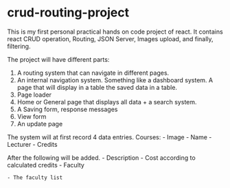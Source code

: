 # crud-routing-project
This is my first personal practical hands on code project of react. It contains react CRUD operation, Routing, JSON Server, Images upload, and finally, filtering.

The project will have different parts:
1. A routing system that can navigate in different pages.
2. An internal navigation system. Something like a dashboard system. A page that will display in a table the saved data in a table.
3. Page loader
4. Home or General page that displays all data + a search system.
4. A Saving form, response messages
5. View form
6. An update page

The system will at first record 4 data entries.
Courses:
    - Image
    - Name
    - Lecturer
    - Credits
    
After the following will be added.
    - Description
    - Cost according to calculated credits
    - Faculty

    - The faculty list
